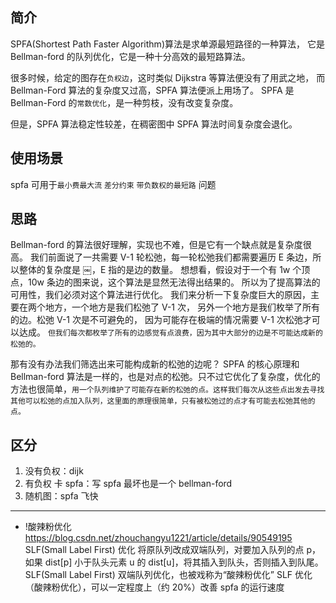 ## 简介

SPFA(Shortest Path Faster Algorithm)算法是求单源最短路径的一种算法，
它是 Bellman-ford 的队列优化，它是一种十分高效的最短路算法。

很多时候，给定的图存在`负权边`，这时类似 Dijkstra 等算法便没有了用武之地，
而 Bellman-Ford 算法的复杂度又过高，SPFA 算法便派上用场了。
SPFA 是 Bellman-Ford 的`常数优化`，是一种剪枝，没有改变复杂度。

但是，SPFA 算法稳定性较差，在稠密图中 SPFA 算法时间复杂度会退化。

## 使用场景

spfa 可用于`最小费最大流` `差分约束` `带负数权的最短路` 问题

## 思路

Bellman-ford 的算法很好理解，实现也不难，但是它有一个缺点就是复杂度很高。
我们前面说了一共需要 V-1 轮松弛，每一轮松弛我们都需要遍历 E 条边，所以整体的复杂度是 ￼，E 指的是边的数量。
想想看，假设对于一个有 1w 个顶点，10w 条边的图来说，这个算法是显然无法得出结果的。
所以为了提高算法的可用性，我们必须对这个算法进行优化。
我们来分析一下复杂度巨大的原因，主要在两个地方，一个地方是我们松弛了 V-1 次，
另外一个地方是我们枚举了所有的边。松弛 V-1 次是不可避免的，
因为可能存在极端的情况需要 V-1 次松弛才可以达成。
`但我们每次都枚举了所有的边感觉有点浪费，因为其中大部分的边是不可能达成新的松弛的。`

那有没有办法我们筛选出来可能构成新的松弛的边呢？
SPFA 的核心原理和 Bellman-ford 算法是一样的，也是对点的松弛。只不过它优化了复杂度，优化的方法也很简单，`用一个队列维护了可能存在新的松弛的点。这样我们每次从这些点出发去寻找其他可以松弛的点加入队列，这里面的原理很简单，只有被松弛过的点才有可能去松弛其他的点。`

## 区分

1. 没有负权：dijk
2. 有负权 卡 spfa：写 spfa 最坏也是一个 bellman-ford
3. 随机图：spfa 飞快

---

- !酸辣粉优化
  https://blog.csdn.net/zhouchangyu1221/article/details/90549195
  SLF(Small Label First) 优化
  将原队列改成双端队列，对要加入队列的点 p，如果 dist[p] 小于队头元素 u 的 dist[u]，将其插入到队头，否则插入到队尾。
  SLF(Small Label First) 双端队列优化，也被戏称为“酸辣粉优化”
  SLF 优化（酸辣粉优化），可以一定程度上（约 20%）改善 spfa 的运行速度
